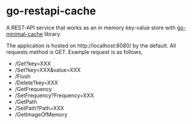 # go-restapi-cache
A REST-API service that works as an in memory key-value store with [go-minimal-cache](https://github.com/HarunBuyuktepe/go-minimal-cache) library.                                                

The application is hosted on http://localhost:8080/ by the default. All requests method is GET. Example request is as follows,                                                                            

* /Get?key=XXX                                                                                                                              
* /Set?key=XXX&value=XXX                                                                                                                        
* /Flush                                                                                                                            
* /Delete?key=XXX                                                                                                                   
* /GetFrequency                                                                 
* /SetFrequency?Frequency=XXX                                                                               
* /GetPath                                                                              
* /SetPath?Path=XXX                                                                               
* /GetImageOfMemory                                                                                           
